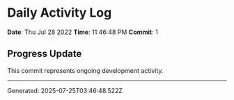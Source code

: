 # Daily Activity Log

**Date**: Thu Jul 28 2022
**Time**: 11:46:48 PM
**Commit**: 1

## Progress Update

This commit represents ongoing development activity.

---
Generated: 2025-07-25T03:46:48.522Z
